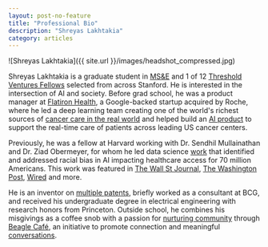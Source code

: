 ```yaml
---
layout: post-no-feature
title: "Professional Bio"
description: "Shreyas Lakhtakia"
category: articles
---
```


![Shreyas Lakhtakia]({{ site.url }}/images/headshot_compressed.jpg)

Shreyas Lakhtakia is a graduate student in [MS&E](https://msande.stanford.edu/) and 1 of 12 [Threshold Ventures Fellows](https://stvp.stanford.edu/tvf#Current-Cohort) selected from across Stanford. He is interested in the intersection of AI and society. Before grad school, he was a product manager at [Flatiron Health](flatiron.com), a Google-backed startup acquired by Roche, where he led a deep learning team creating one of the world's richest sources of [cancer care in the real world](https://flatiron.com/resources/using-machine-learning-to-reimagine-the-infrastructure-of-cancer-care) and helped build an [AI product](https://www.nature.com/articles/s41746-022-00660-3) to support the real-time care of patients across leading US cancer centers. 

Previously, he was a fellow at Harvard working with Dr. Sendhil Mullainathan and Dr. Ziad Obermeyer, for whom he led data science [work](https://www.science.org/doi/10.1126/science.aax2342) that identified and addressed racial bias in AI impacting healthcare access for 70 million Americans. This work was featured in [The Wall St Journal](https://www.wsj.com/articles/researchers-find-racial-bias-in-hospital-algorithm-11571941096), [The Washington Post](https://www.washingtonpost.com/health/2019/10/24/racial-bias-medical-algorithm-favors-white-patients-over-sicker-black-patients/), [Wired](https://www.wired.com/story/how-algorithm-favored-whites-over-blacks-health-care/) and more. 

He is an inventor on [multiple patents](https://patents.google.com/?inventor=Shreyas+lakhtakia&oq=Shreyas+lakhtakia), briefly worked as a consultant at BCG, and received his undergraduate degree in electrical engineering with research honors from Princeton. Outside school, he combines his misgivings as a coffee snob with a passion for [nurturing community](https://stanforddaily.com/2022/04/20/a-graduate-students-grand-cafe-experiment/) through [Beagle Café](http://beaglecafe.xyz/), an initiative to promote connection and meaningful [conversations](https://stanfordmag.org/contents/coffee-talk). 
 

 

